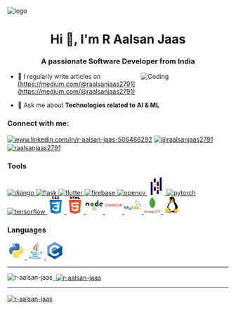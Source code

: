 ![logo](https://github.com/r-aalsan-jaas/r-aalsan-jaas/blob/dbcd40f9bad8e11c3c93441b8410141e099e006a/R%20Aalsan%20Jaas.png)

<h1 align="center">Hi 👋, I'm R Aalsan Jaas</h1>
<h3 align="center">A passionate Software Developer from India</h3>

<img align="right" alt="Coding" width="200" src="https://www.bing.com/th/id/OGC.850477fed08bfe98598082bcd309ce70?pid=1.7&rurl=https%3a%2f%2fcdn.dribbble.com%2fusers%2f1292677%2fscreenshots%2f6139167%2favento.gif&ehk=Av8UkwZVPL9oYLkOuvSgL%2f8NuxOQe1PPuOPzjSs4TFo%3d">

- 📝 I regularly write articles on [https://medium.com/@raalsanjaas2791](https://medium.com/@raalsanjaas2791)

- 💬 Ask me about **Technologies related to AI & ML**

<h3 align="left">Connect with me:</h3>

<p align="left">
   <a href="www.linkedin.com/in/r-aalsan-jaas-506486292" target="blank"><img align="center" src="https://raw.githubusercontent.com/rahuldkjain/github-profile-readme-generator/master/src/images/icons/Social/linked-in-alt.svg" alt="www.linkedin.com/in/r-aalsan-jaas-506486292" height="30" width="40" /></a>
   <a href="https://medium.com/@raalsanjaas2791" target="blank"><img align="center" src="https://raw.githubusercontent.com/rahuldkjain/github-profile-readme-generator/master/src/images/icons/Social/medium.svg" alt="@raalsanjaas2791" height="30" width="40" /></a>
  <a href="https://www.hackerrank.com/raalsanjaas2791" target="blank"><img align="center" src="https://raw.githubusercontent.com/rahuldkjain/github-profile-readme-generator/master/src/images/icons/Social/hackerrank.svg" alt="raalsanjaas2791" height="30" width="40" /></a>
</p>

<h3 align="left">Tools</h3>

<p align="left"> 
   
  <a href="https://www.djangoproject.com/" target="_blank" rel="noreferrer"> <img src="https://cdn.worldvectorlogo.com/logos/django.svg" alt="django" width="40" height="40"/> </a> 
  <a href="https://flask.palletsprojects.com/" target="_blank" rel="noreferrer"> <img src="https://www.vectorlogo.zone/logos/pocoo_flask/pocoo_flask-icon.svg" alt="flask" width="40" height="40"/> </a> 
  <a href="https://flutter.dev" target="_blank" rel="noreferrer"> <img src="https://www.vectorlogo.zone/logos/flutterio/flutterio-icon.svg" alt="flutter" width="40" height="40"/> </a>
    <a href="https://firebase.google.com/" target="_blank" rel="noreferrer"> <img src="https://www.vectorlogo.zone/logos/firebase/firebase-icon.svg" alt="firebase" width="40" height="40"/> </a> 
  <a href="https://opencv.org/" target="_blank" rel="noreferrer"> <img src="https://www.vectorlogo.zone/logos/opencv/opencv-icon.svg" alt="opencv" width="40" height="40"/> </a> 
  <a href="https://pandas.pydata.org/" target="_blank" rel="noreferrer"> <img src="https://raw.githubusercontent.com/devicons/devicon/2ae2a900d2f041da66e950e4d48052658d850630/icons/pandas/pandas-original.svg" alt="pandas" width="40" height="40"/> </a> 
  <a href="https://pytorch.org/" target="_blank" rel="noreferrer"> <img src="https://www.vectorlogo.zone/logos/pytorch/pytorch-icon.svg" alt="pytorch" width="40" height="40"/> </a> 
  <a href="https://www.tensorflow.org" target="_blank" rel="noreferrer"> <img src="https://www.vectorlogo.zone/logos/tensorflow/tensorflow-icon.svg" alt="tensorflow" width="40" height="40"/> </a>
  <a href="https://www.w3schools.com/css/" target="_blank" rel="noreferrer"> <img src="https://raw.githubusercontent.com/devicons/devicon/master/icons/css3/css3-original-wordmark.svg" alt="css3" width="40" height="40"/> </a>
  <a href="https://www.w3.org/html/" target="_blank" rel="noreferrer"> <img src="https://raw.githubusercontent.com/devicons/devicon/master/icons/html5/html5-original-wordmark.svg" alt="html5" width="40" height="40"/> </a>
  <a href="https://nodejs.org" target="_blank" rel="noreferrer"> <img src="https://raw.githubusercontent.com/devicons/devicon/master/icons/nodejs/nodejs-original-wordmark.svg" alt="nodejs" width="40" height="40"/> </a> 
  <a href="https://www.oracle.com/" target="_blank" rel="noreferrer"> <img src="https://raw.githubusercontent.com/devicons/devicon/master/icons/oracle/oracle-original.svg" alt="oracle" width="40" height="40"/> </a>
  <a href="https://www.mysql.com/" target="_blank" rel="noreferrer"> <img src="https://raw.githubusercontent.com/devicons/devicon/master/icons/mysql/mysql-original-wordmark.svg" alt="mysql" width="40" height="40"/> </a> 
  <a href="https://www.mathworks.com/" target="_blank" rel="noreferrer"> <img src="https://raw.githubusercontent.com/devicons/devicon/master/icons/mongodb/mongodb-original-wordmark.svg" alt="mongodb" width="40" height="40"/> </a>
  <a href="https://www.linux.org/" target="_blank" rel="noreferrer"> <img src="https://raw.githubusercontent.com/devicons/devicon/master/icons/linux/linux-original.svg" alt="linux" width="40" height="40"/> </a> 

</p>

<h3 align="left">Languages</h3>

<p align="left">   
  
  <a href="https://www.python.org" target="_blank" rel="noreferrer"> <img src="https://raw.githubusercontent.com/devicons/devicon/master/icons/python/python-original.svg" alt="python" width="40" height="40"/> </a> 
  <a href="https://www.java.com" target="_blank" rel="noreferrer"> <img src="https://raw.githubusercontent.com/devicons/devicon/master/icons/java/java-original.svg" alt="java" width="40" height="40"/> </a> 
  <a href="https://www.cprogramming.com/" target="_blank" rel="noreferrer"> <img src="https://raw.githubusercontent.com/devicons/devicon/master/icons/c/c-original.svg" alt="c" width="40" height="40"/> 

</p>  
    
<hr>

<p>
  <img align="left" src="https://github-readme-stats.vercel.app/api/top-langs?username=r-aalsan-jaas&show_icons=true&locale=en&layout=compact" alt="r-aalsan-jaas" />
</p>

<p>&nbsp;
  <img align="center" src="https://github-readme-stats.vercel.app/api?username=r-aalsan-jaas&show_icons=true&locale=en" alt="r-aalsan-jaas"/>
</p>

<hr>

<p>
  <img align="center" src="https://github-readme-streak-stats.herokuapp.com/?user=r-aalsan-jaas&" alt="r-aalsan-jaas" />
</p>

